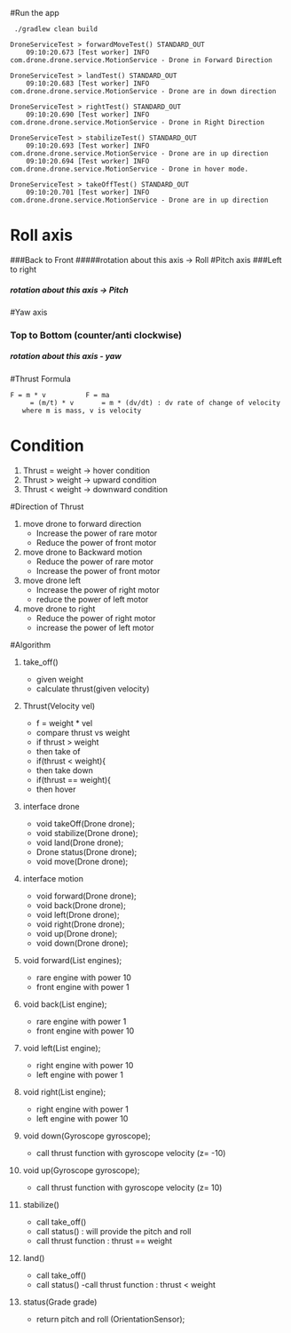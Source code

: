 #Run the app
```
 ./gradlew clean build

```
```
DroneServiceTest > forwardMoveTest() STANDARD_OUT
    09:10:20.673 [Test worker] INFO com.drone.drone.service.MotionService - Drone in Forward Direction

DroneServiceTest > landTest() STANDARD_OUT
    09:10:20.683 [Test worker] INFO com.drone.drone.service.MotionService - Drone are in down direction

DroneServiceTest > rightTest() STANDARD_OUT
    09:10:20.690 [Test worker] INFO com.drone.drone.service.MotionService - Drone in Right Direction

DroneServiceTest > stabilizeTest() STANDARD_OUT
    09:10:20.693 [Test worker] INFO com.drone.drone.service.MotionService - Drone are in up direction
    09:10:20.694 [Test worker] INFO com.drone.drone.service.MotionService - Drone in hover mode.

DroneServiceTest > takeOffTest() STANDARD_OUT
    09:10:20.701 [Test worker] INFO com.drone.drone.service.MotionService - Drone are in up direction
```

# Roll axis 
###Back to Front
#####rotation about this axis -> Roll
#Pitch axis 
 ###Left to right
 ##### rotation about this axis -> Pitch
 
 #Yaw axis
 ### Top to Bottom (counter/anti clockwise)
 ##### rotation about this axis - yaw
 
 #Thrust Formula
 ```
F = m * v          F = ma
      = (m/t) * v       = m * (dv/dt) : dv rate of change of velocity
    where m is mass, v is velocity
```

# Condition
1. Thrust = weight -> hover condition
2. Thrust > weight -> upward condition
3. Thrust < weight -> downward condition

#Direction of Thrust
1. move drone to forward direction 
    - Increase the power of rare motor
    - Reduce the power of front motor
2. move drone to Backward motion
    - Reduce the power of rare motor
    - Increase the power of front motor
3. move drone left
   - Increase the power of right motor
   - reduce the power of left motor
4. move drone to right
   - Reduce the power of right motor
   - increase the power of left motor


#Algorithm
1. take_off()
    - given weight
    - calculate thrust(given velocity)
2. Thrust(Velocity vel)
    - f = weight * vel
    - compare thrust vs weight
    - if thrust > weight
    - then take of
    - if(thrust < weight){
    - then take down
    - if(thrust == weight){
    - then hover
3. interface drone
    - void takeOff(Drone drone);
    - void stabilize(Drone drone);
    - void land(Drone drone);
    - Drone status(Drone drone);
    - void move(Drone drone);

3. interface motion
    - void forward(Drone drone);
    - void back(Drone drone);
    - void left(Drone drone);
    - void right(Drone drone);
    - void up(Drone drone);
    - void down(Drone drone);

4. void forward(List<Engine> engines);
    - rare engine with power 10
    - front engine with power 1

5. void back(List<Engine> engine);
    - rare engine with power 1
    - front engine with power 10

6. void left(List<Engine> engine);
    - right engine with power 10
    - left engine with power 1

7. void right(List<Engine> engine);
    - right engine with power 1
    - left engine with power 10

8. void down(Gyroscope gyroscope);
    - call thrust function with gyroscope velocity (z= -10)
    
9. void up(Gyroscope gyroscope);
    - call thrust function with gyroscope velocity (z= 10)

10. stabilize()
    - call take_off()
    - call status() : will provide the pitch and roll
    - call thrust function : thrust == weight

11. land()
    - call take_off()
    - call status()
    -call thrust function : thrust < weight

12. status(Grade grade)
    - return pitch and roll (OrientationSensor);
    
    
    
